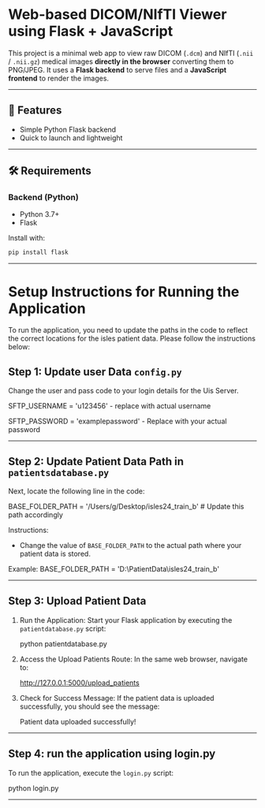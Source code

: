 #  Web-based DICOM/NIfTI Viewer using Flask + JavaScript

This project is a minimal web app to view raw DICOM (`.dcm`) and NIfTI (`.nii` / `.nii.gz`) medical images **directly in the browser**  converting them to PNG/JPEG. It uses a **Flask backend** to serve files and a **JavaScript frontend** to render the images.

---

## 📌 Features


- Simple Python Flask backend
-  Quick to launch and lightweight

---

## 🛠 Requirements

### Backend (Python)
- Python 3.7+
- Flask

Install with:
```bash
pip install flask
```

---



# Setup Instructions for Running the Application

To run the application, you need to update the paths in the code to reflect the correct locations for the isles patient data. Please follow the instructions below:

## Step 1: Update user Data  `config.py`

Change the user and pass code to your login details for the Uis Server.

SFTP_USERNAME = 'u123456' - replace with actual username 

SFTP_PASSWORD = 'examplepassword' - Replace with your actual password


---


## Step 2: Update Patient Data Path in `patientsdatabase.py`

Next, locate the following line in the code:

BASE_FOLDER_PATH = '/Users/g/Desktop/isles24_train_b'  # Update this path accordingly

Instructions:
- Change the value of `BASE_FOLDER_PATH` to the actual path where your patient data is stored.

Example:
BASE_FOLDER_PATH = 'D:\\PatientData\\isles24_train_b'

---


## Step 3: Upload Patient Data

1. Run the Application: Start your Flask application by executing the `patientdatabase.py` script:

   python patientdatabase.py

2. Access the Upload Patients Route: In the same web browser, navigate to:

   http://127.0.0.1:5000/upload_patients

3. Check for Success Message: If the patient data is uploaded successfully, you should see the message:

   Patient data uploaded successfully!

---

## Step 4:    run the application using login.py



To run the application, execute the `login.py` script:

python login.py

---
